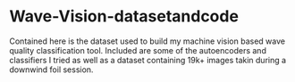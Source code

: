 # Wave-Vision-datasetandcode
Contained here is the dataset used to build my machine vision based wave quality classification tool. Included are some of the autoencoders and classifiers I tried as well as a dataset containing 19k+ images takin during a downwind foil session. 
